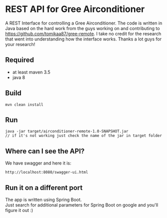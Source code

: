 # REST API for Gree Airconditioner

A REST Interface for controlling a Gree Airconditioner. The code is written in Java based on the hard work from the guys working on and contributing to https://github.com/tomikaa87/gree-remote. I take no credit for the research that went into understanding how the interface works. Thanks a lot guys for your research!

## Required

- at least maven 3.5 
- java 8

## Build

```
mvn clean install
```

## Run

```
java -jar target/airconditioner-remote-1.0-SNAPSHOT.jar 
// if it's not working just check the name of the jar in target folder
```

## Where can I see the API?

We have swagger and here it is:
```
http://localhost:8080/swagger-ui.html
```

## Run it on a different port

The app is written using Spring Boot.  
Just search for additional parameters for Spring Boot on google and you'll figure it out :)
